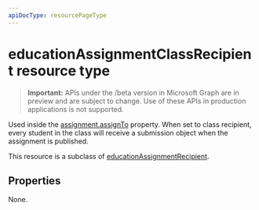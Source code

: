 ```yaml
---
apiDocType: resourcePageType
---
```

# educationAssignmentClassRecipient resource type

> **Important:** APIs under the /beta version in Microsoft Graph are in preview and are subject to change. Use of these APIs in production applications is not supported.

Used inside the [assignment.assignTo](educationassignment.md) property. When set to class recipient, every student in the class will 
receive a submission object when the assignment is published.

This resource is a subclass of [educationAssignmentRecipient](educationassignmentrecipient.md).

## Properties

None.

<!-- uuid: 8fcb5dbc-d5aa-4681-8e31-b001d5168d79
2015-10-25 14:57:30 UTC -->
<!-- {
  "type": "#page.annotation",
  "description": "educationAssignmentClassRecipient resource",
  "keywords": "",
  "section": "documentation",
  "tocPath": ""
}-->